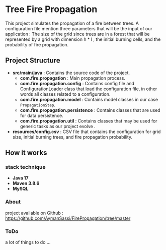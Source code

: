 # Tree Fire Propagation

This project simulates the propagation of a fire between trees. A configuration file mention three parameters that will be the input of our application : The size of the grid since trees are in a forest that will be represented by a grid with dimension h * l , the initial burning cells, and the probability of fire propagation.

## Project Structure

- **src/main/java** : Contains the source code of the project.
    - **com.fire.propagation** : Main propagation process.
    - **com.fire.propagation.config** : Contains config file and ConfigurationLoader class that load the configuration file, in other words all classes related to a configuration.
    - **com.fire.propagation.model** : Contains model classes in our case  `PropagationStep`.
    - **com.fire.propagation.persistence** : Contains classes that are used for data persistence.
    - **com.fire.propagation.util** : Contains classes that may be used for generic tasks as our project evolve .
- **resources/config.csv** : CSV file that contains the configuration for grid size, initial burning trees, and fire propagation probability.

## How it works

### stack technique

- **Java 17**
- **Maven 3.8.6**
- **MySQL**

### About

project available on Github :
https://github.com/AymanSassi/FirePropagation/tree/master

### ToDo

a lot of things to do ...

